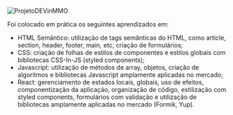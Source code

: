
![ProjetoDEVinMMO](https://user-images.githubusercontent.com/93357799/157568837-5bf2b9bc-0752-4a3f-827b-fecfa22be2a9.png)

Foi colocado em prática os seguintes aprendizados em:

- HTML Semântico: utilização de tags semânticas do HTML, como article, section, header, footer, main, etc, criação de formulários;
- CSS: criação de folhas de estilos de componentes e estilos globais com bibliotecas CSS-In-JS (styled components);
- Javascript: utilização de métodos de array, objetos, criação de algoritmos e bibliotecas Javascript amplamente aplicadas no mercado;
- React: gerenciamento de estados locais, globais, uso de efeitos, componentização da aplicação, organização de código, estilização com styled components, formulários com validação e utilização de bibliotecas amplamente aplicadas no mercado (Formik, Yup).

